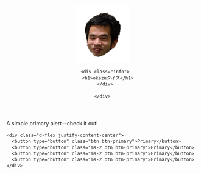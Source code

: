 <!doctype html>
<html class="no-js" lang="">

<head>
  <meta charset="utf-8">
  <title>okazuクイズ</title>
  <meta name="description" content="">
  <meta name="viewport" content="width=device-width, initial-scale=1">

  <link rel="manifest" href="site.webmanifest">
  <link rel="apple-touch-icon" href="icon.png">
  <!-- Place favicon.ico in the root directory -->

<link href="https://cdn.jsdelivr.net/npm/bootstrap@5.0.0-beta2/dist/css/bootstrap.min.css" rel="stylesheet" integrity="sha384-BmbxuPwQa2lc/FVzBcNJ7UAyJxM6wuqIj61tLrc4wSX0szH/Ev+nYRRuWlolflfl" crossorigin="anonymous">

<link rel="stylesheet" href="css/styles2.css">

  <meta name="theme-color" content="#fafafa">
  
</head>

<body>
  <header>
    <div class="container">
      <div class="icon">
        <img src="kari01/okazu02.png" wisdth="150" height="150" alt="okazuのアイコンです">
      </div>

      <div class="info">
        <h1>okazuクイズ</h1>
      </div>

    </div>

  </header>
<div class="container">

  <div id="js-question" class="mt-3 alert alert-primary" role="alert">
  A simple primary alert—check it out!
</div>

    <div class="d-flex justify-content-center">
      <button type="button" class="btn btn-primary">Primary</button>
      <button type="button" class="ms-2 btn btn-primary">Primary</button>
      <button type="button" class="ms-2 btn btn-primary">Primary</button>
      <button type="button" class="ms-2 btn btn-primary">Primary</button>
    </div>

</div>

<script src="app.js"></script>
  
</body>

</html>
